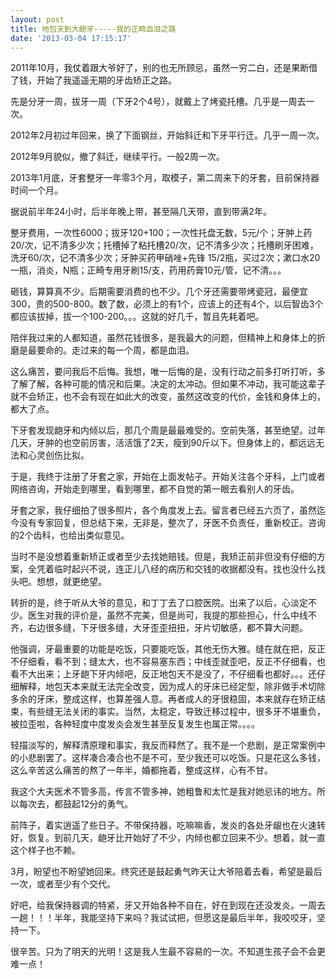 ```yaml
---
layout: post
title: 地包天到大龅牙-----我的正畸血泪之路
date: '2013-03-04 17:15:17'
---
```



2011年10月，我仗着跟大爷好了，别的也无所顾忌，虽然一穷二白，还是果断借了钱，开始了我遥遥无期的牙齿矫正之路。

先是分牙一周，拔牙一周（下牙2个4号），就戴上了烤瓷托槽。几乎是一周去一次。

2012年2月初过年回来，换了下面钢丝，开始斜迁和下牙平行迁。几乎一周一次。

2012年9月貌似，撤了斜迁，继续平行。一般2周一次。

2013年1月底，牙套整牙一年零3个月，取模子，第二周来下的牙套，目前保持器时间一个月。

据说前半年24小时，后半年晚上带，甚至隔几天带，直到带满2年。

整牙费用，一次性6000；拔牙120+100；一次性托盘无数，5元/个；牙肿上药20/次，记不清多少次；托槽掉了粘托槽20/次，记不清多少次；托槽刷牙困难，洗牙60/次，记不清多少次；牙肿买药甲硝唑+先锋 15/2瓶，买过2次；漱口水20一瓶，消炎，N瓶；正畸专用牙刷15/支，药用药膏10元/管，记不清。。。

砸钱，算算真不少。后期需要消费的也不少。几个牙还需要带烤瓷冠，最便宜300，贵的500-800。数了数，必须上的有1个，应该上的还有4个，以后智齿3个都应该拔掉，拔一个100-200。。。这就的好几千，暂且先耗着吧。

陪伴我过来的人都知道，虽然花钱很多，是我最大的问题，但精神上和身体上的折磨是最要命的。走过来的每一个周，都是血泪。

这么痛苦，要问我后不后悔。我想，唯一后悔的是，没有行动之前多打听打听，多了解了解，各种可能的情况和后果。决定的太冲动。但如果不冲动，我可能这辈子就不会矫正，也不会有现在如此大的改变，虽然这改变的代价，金钱和身体上的，都大了点。

下牙套发现龅牙和内倾以后，那几个周是最最难受的。空前失落，甚至绝望。过年几天，牙肿的也空前厉害，活活饿了2天，瘦到90斤以下。但身体上的，都远远无法和心灵创伤比拟。

于是，我终于注册了牙套之家，开始在上面发帖子。开始关注各个牙科，上门或者网络咨询，开始走到哪里，看到哪里，都不自觉的第一眼去看别人的牙齿。

牙套之家，我仔细拍了很多照片，各个角度发上去。留言者已经五六页了，虽然迄今没有专家回复，但总结下来，无非是，整次了，牙医不负责任，重新校正。咨询的2个齿科，也给出类似意见。

当时不是没想着重新矫正或者至少去找她赔钱。但是，我矫正前非但没有仔细的方案，全凭着临时起兴不说，连正儿八经的病历和交钱的收据都没有。找也没什么找头吧。想想，就更绝望。

转折的是，终于听从大爷的意见，和丁丁去了口腔医院。出来了以后，心淡定不少。医生对我的评价是，虽然不完美，但是尚可，我提的那些担心，什么中线不齐，右边很多缝，下牙很多缝，大牙歪歪扭扭，牙片切敏感，都不算大问题。

他强调，牙最重要的功能是吃饭，只要能吃饭，其他无伤大雅。缝在就在把，反正不仔细看，看不到；缝太大，也不容易塞东西；中线歪就歪吧，反正不仔细看，也看不大出来；上牙龅下牙内倾吧，反正地包天不是没了，不仔细看也都好。。。还仔细解释，地包天本来就无法完全改变，因为成人的牙床已经定型，除非做手术切除多余的牙床，整成这样，也算差强人意。再者成人的牙很稳固，本来就存在矫正结束，有些缝无法关闭的事实。当然，太稳定，导致迁移过程中，很多牙不堪重负，被拉歪啦，各种轻度中度发炎会发生甚至反复发生也属正常。。。。

轻描淡写的，解释清原理和事实，我反而释然了。我不是一个悲剧，是正常案例中的小悲剧罢了。这样凑合凑合也不是不可，至少我还可以吃饭。只是花这么多钱，这么辛苦这么痛苦的熬了一年半，婚都拖着，整成这样，心有不甘。

我这个大夫医术不管多高，传言不管多神，她粗鲁和太忙是我对她忌讳的地方。所以每次去，都鼓起12分的勇气。

前阵子，着实逍遥了些日子。不带保持器，吃嘛嘛香，发炎的各处牙龈也在火速转好，恢复。到前几天，龅牙比开始好了不少，内倾也都立回来不少。想着，就一直这个样子也不赖。

3月，盼望也不盼望她回来。终究还是鼓起勇气昨天让大爷陪着去看，希望是最后一次，或者至少有个交代。

好吧，给我保持器调的特紧，牙又开始各种不自在，好在到现在还没发炎。一周去一趟！！！半年，我能坚持下来吗？我试试把，但愿这是最后半年，我咬咬牙，坚持一下。

很辛苦。只为了明天的光明！这是我人生最不容易的一次。不知道生孩子会不会更难一点！


